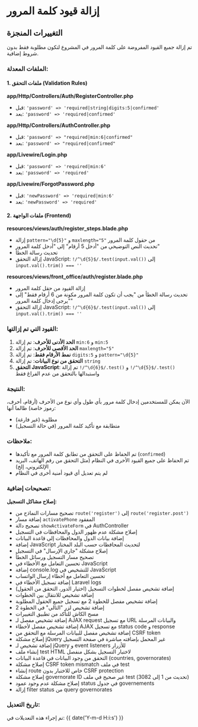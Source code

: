 # إزالة قيود كلمة المرور

## التغييرات المنجزة

تم إزالة جميع القيود المفروضة على كلمة المرور في المشروع لتكون مطلوبة فقط بدون شروط إضافية.

### الملفات المعدلة:

#### 1. ملفات التحقق (Validation Rules)

**app/Http/Controllers/Auth/RegisterController.php**
- قبل: `'password' => 'required|string|digits:5|confirmed'`
- بعد: `'password' => 'required|confirmed'`

**app/Http/Controllers/AuthController.php**
- قبل: `'password' => "required|min:6|confirmed"`
- بعد: `'password' => "required|confirmed"`

**app/Livewire/Login.php**
- قبل: `'password' => 'required|min:6'`
- بعد: `'password' => 'required'`

**app/Livewire/ForgotPassword.php**
- قبل: `'newPassword' => 'required|min:6'`
- بعد: `'newPassword' => 'required'`

#### 2. ملفات الواجهة (Frontend)

**resources/views/auth/register_steps.blade.php**
- إزالة `pattern="\d{5}"` و `maxlength="5"` من حقول كلمة المرور
- تحديث النص التوضيحي من "أدخل 5 أرقام" إلى "أدخل كلمة المرور"
- تحديث رسالة الخطأ
- إزالة التحقق JavaScript: `!/^\d{5}$/.test(input.val())` إلى `input.val().trim() === ''`

**resources/views/front_office/auth/register.blade.php**
- إزالة القيود من حقل كلمة المرور
- تحديث رسالة الخطأ من "يجب أن تكون كلمة المرور مكونة من 6 أرقام فقط" إلى "يرجى إدخال كلمة المرور"
- إزالة التحقق JavaScript: `!/^\d{6}$/.test(input.val())` إلى `input.val().trim() === ''`

### القيود التي تم إزالتها:

1. **الحد الأدنى للأحرف**: تم إزالة `min:6` و `min:5`
2. **الحد الأقصى للأحرف**: تم إزالة `maxlength="5"`
3. **نمط الأرقام فقط**: تم إزالة `digits:5` و `pattern="\d{5}"`
4. **التحقق من نوع البيانات**: تم إزالة `string`
5. **التحقق JavaScript**: تم إزالة `!/^\d{6}$/.test()` و `!/^\d{5}$/.test()` واستبدالها بالتحقق من عدم الفراغ فقط

### النتيجة:

الآن يمكن للمستخدمين إدخال كلمة مرور بأي طول وأي نوع من الأحرف (أرقام، أحرف، رموز خاصة) طالما أنها:
- مطلوبة (غير فارغة)
- متطابقة مع تأكيد كلمة المرور (في حالة التسجيل)

### ملاحظات:

- تم الحفاظ على التحقق من تطابق كلمة المرور مع تأكيدها (`confirmed`)
- تم الحفاظ على جميع القيود الأخرى في النظام (مثل التحقق من رقم الهاتف، البريد الإلكتروني، إلخ)
- لم يتم تعديل أي قيود أمنية أخرى في النظام

### تصحيحات إضافية:

**إصلاح مشاكل التسجيل:**
- تصحيح مسارات النماذج من `route('register')` إلى `route('register.post')`
- إضافة مسار `activatePhone` المفقود
- تصحيح دالة `showActivateForm` في AuthController
- إصلاح مشكلة عدم ظهور الدول والمحافظات في التسجيل
- إضافة بيانات الدول والمحافظات إلى قاعدة البيانات
- إضافة JavaScript لتحديث المحافظات حسب البلد المختار
- إصلاح مشكلة "جاري الإرسال" في التسجيل
- تصحيح مسار التسجيل ورسائل الخطأ
- تحسين التعامل مع الأخطاء في JavaScript
- إضافة console.log للتشخيص في JavaScript
- تحسين التعامل مع أخطاء إرسال الواتساب
- إضافة تسجيل الأخطاء في Laravel logs
- إضافة تشخيص مفصل لخطوات التسجيل (اختيار الدور، التحقق من الحقول)
- إضافة تشخيص للانتقال بين الخطوات
- إضافة تشخيص مفصل للخطوة 2 مع تسجيل جميع الحقول المطلوبة
- إضافة تشخيص لزر "التالي" في الخطوة 2
- مسح الكاش للتأكد من تطبيق التغييرات
- إضافة تشخيص مفصل لـ AJAX request مع تسجيل URL والبيانات المرسلة
- إضافة تشخيص مفصل لأخطاء AJAX مع تسجيل status code و response
- إضافة تشخيص مفصل للبيانات المرسلة مع التحقق من CSRF token
- إصلاح مشكلة jQuery غير المحمل بإضافته مباشرة في صفحة التسجيل
- إضافة تشخيص لـ jQuery و event listeners للأزرار
- إنشاء ملف test HTML لاختبار التسجيل بشكل منفصل
- التحقق من وجود البيانات في قاعدة البيانات (countries, governorates)
- إصلاح مشكلة CSRF token mismatch في ملف test
- إنشاء route خاص للاختبار بدون CSRF protection
- إصلاح مشكلة governorate ID غير صحيح في ملف test (تحديث من 1 إلى 3082)
- إصلاح مشكلة عدم وجود عمود status في جدول governements
- إزالة filter status من query governorates

### تاريخ التعديل:
تم إجراء هذه التعديلات في: {{ date('Y-m-d H:i:s') }}
